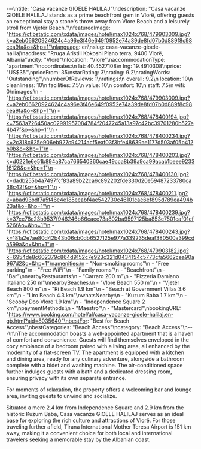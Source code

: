 ---\ntitle: "Casa vacanze GIOELE HALILAJ"\ndescription: "Casa vacanze GIOELE HALILAJ stands as a prime beachfront gem in Vlorë, offering guests an exceptional stay a stone's throw away from Vlore Beach and a leisurely stroll from Vjetër Beach."\nfeaturedImage: "https://cf.bstatic.com/xdata/images/hotel/max1024x768/479903009.jpg?k=a2eb06620924624c4a96e3f46e649f0952e74a39de8fd07b0d889f8c98cea9fa&o=&hp=1"\nlanguage: en\nslug: casa-vacanze-gioele-halilaj\naddress: "Rruga Aristill Kokoshi Piano terra, 9400 Vlorë, Albania"\ncity: "Vlorë"\nlocation: "Vlorë"\naccommodationType: "apartment"\ncoordinates:\n  lat: 40.4527108\n  lng: 19.4910308\nprice: "US$35"\npriceFrom: 35\nstarRating: 3\nrating: 9.2\nratingWords: "Outstanding"\nnumberOfReviews: 1\nratings:\n  overall: 9.2\n  location: 10\n  cleanliness: 10\n  facilities: 7.5\n  value: 10\n  comfort: 10\n  staff: 7.5\n  wifi: 0\nimages:\n  - "https://cf.bstatic.com/xdata/images/hotel/max1024x768/479903009.jpg?k=a2eb06620924624c4a96e3f46e649f0952e74a39de8fd07b0d889f8c98cea9fa&o=&hp=1"\n  - "https://cf.bstatic.com/xdata/images/hotel/max1024x768/478400194.jpg?k=7563a726450ac02991957084784f2047245a13a97c42bc39701280b527e4b47f&o=&hp=1"\n  - "https://cf.bstatic.com/xdata/images/hotel/max1024x768/478400234.jpg?k=2c318c625e906eb927c94214acf5eaf03f3bfe48639ae1177d503af05b412b0b&o=&hp=1"\n  - "https://cf.bstatic.com/xdata/images/hotel/max1024x768/478400203.jpg?k=d0221e6e51b894a87ca766540360cae49cca8b39a9ca99acab1beee923316128&o=&hp=1"\n  - "https://cf.bstatic.com/xdata/images/hotel/max1024x768/478400130.jpg?k=dadb255b4a7497fcf83a89b22ca6c892202fde330d20e59487233780ca38c42f&o=&hp=1"\n  - "https://cf.bstatic.com/xdata/images/hotel/max1024x768/478400211.jpg?k=abad93bdf7a5f46e4e185eeabf4ae542730c46101cae6ef895d789ea494b23af&o=&hp=1"\n  - "https://cf.bstatic.com/xdata/images/hotel/max1024x768/478400239.jpg?k=37ce78e23b9537f946246b66caee73a802ba9597125ba853c7501caf01ef526f&o=&hp=1"\n  - "https://cf.bstatic.com/xdata/images/hotel/max1024x768/478400243.jpg?k=181a2e7ae80d42b43b06cb0db6527125e977a339235deaf380500a399cda599a&o=&hp=1"\n  - "https://cf.bstatic.com/xdata/images/hotel/max1024x768/479903182.jpg?k=6954de8c602379c864d9152c7e923c321d0434154c5773cfa5662cea90a967d2&o=&hp=1"\namenities:\n  - "Non-smoking rooms"\n  - "Free parking"\n  - "Free WiFi"\n  - "Family rooms"\n  - "Beachfront"\n  - "Bar"\nnearbyRestaurants:\n  - "Carraro 200 m"\n  - "Pizzeria Damiano lItaliano 250 m"\nnearbyBeaches:\n  - "Vlore Beach 550 m"\n  - "Vjetër Beach 800 m"\n  - "Ri Beach 1.9 km"\n  - "Beach at Government Villas 3.6 km"\n  - "Liro Beach 4.3 km"\nwhatsNearby:\n  - "Kuzum Baba 1.7 km"\n  - "Scooby Doo Vlore 1.9 km"\n  - "Independence Square 2 km"\npaymentMethods:\n  - "Maestro"\n  - "Mastercard"\nbookingURL: "https://www.booking.com/hotel/al/casa-vacanze-gioele-halilaj.en-gb.html?aid=8035640"\nbestFor: "Best for Beach Access"\nbestCategories: "Beach Access"\ncategory: "Beach Access"\n---\n\nThe accommodation boasts a well-appointed apartment that is a haven of comfort and convenience. Guests will find themselves enveloped in the cozy ambiance of a bedroom paired with a living area, all enhanced by the modernity of a flat-screen TV. The apartment is equipped with a kitchen and dining area, ready for any culinary adventure, alongside a bathroom complete with a bidet and washing machine. The air-conditioned space further indulges guests with a bath and a dedicated dressing room, ensuring privacy with its own separate entrance.

For moments of relaxation, the property offers a welcoming bar and lounge area, inviting guests to unwind and socialize. 

Situated a mere 2.4 km from Independence Square and 2.9 km from the historic Kuzum Baba, Casa vacanze GIOELE HALILAJ serves as an ideal base for exploring the rich culture and attractions of Vlorë. For those traveling further afield, Tirana International Mother Teresa Airport is 151 km away, making it a convenient choice for both local and international travelers seeking a memorable stay by the Albanian coast.